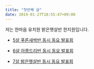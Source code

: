 ```yaml
---
title: "첫번째 글"
date: 2019-01-27T18:55:47+09:00
---
```


저는 한마음 유치원 밝은햇살반 한지원입니다.

* [5살 푸른새싹반 동시 동요 발표회](https://photos.app.goo.gl/ajnYGAnb8YzZn4Kq5)

* [6살 아름드리반 동시 동요 발표회](https://photos.app.goo.gl/74XtXanQXHoS6CTw8)

* [7살 밝은햇살반 동시 동요 발표회](https://photos.app.goo.gl/qyn6cfTQgURDg8Qp8)

